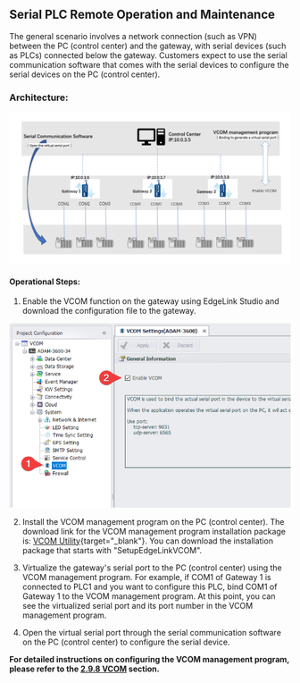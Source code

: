 ## Serial PLC Remote Operation and Maintenance

The general scenario involves a network connection (such as VPN) between the PC (control center) and the gateway, with serial devices (such as PLCs) connected below the gateway. Customers expect to use the serial communication software that comes with the serial devices to configure the serial devices on the PC (control center).

### Architecture:

![](./Serial001.png)

#### Operational Steps:

1. Enable the VCOM function on the gateway using EdgeLink Studio and download the configuration file to the gateway.

![](./VCOM_2.png)

2. Install the VCOM management program on the PC (control center). The download link for the VCOM management program installation package is: [VCOM Utility](https://www.advantech.tw/support/details/utility?id=1-24KJ5E7){target="_blank"}. You can download the installation package that starts with "SetupEdgeLinkVCOM".

3. Virtualize the gateway's serial port to the PC (control center) using the VCOM management program. For example, if COM1 of Gateway 1 is connected to PLC1 and you want to configure this PLC, bind COM1 of Gateway 1 to the VCOM management program. At this point, you can see the virtualized serial port and its port number in the VCOM management program.

4. Open the virtual serial port through the serial communication software on the PC (control center) to configure the serial device.

**For detailed instructions on configuring the VCOM management program, please refer to the [2.9.8 VCOM](../systemsetting/VCOM.html) section.**



